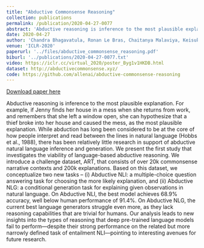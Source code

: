 ```yaml
---
title: "Abductive Commonsense Reasoning"
collection: publications
permalink: /publication/2020-04-27-0077
abstract: 'Abductive reasoning is inference to the most plausible explanation. For example, if Jenny finds her house in a mess when she returns from work, and remembers that she left a window open, she can hypothesize that a thief broke into her house and caused the mess, as the most plausible explanation. While abduction has long been considered to be at the core of how people interpret and read between the lines in natural language (Hobbs et al., 1988), there has been relatively little research in support of abductive natural language inference and generation. We present the first study that investigates the viability of language-based abductive reasoning. We introduce a challenge dataset, ART, that consists of over 20k commonsense narrative contexts and 200k explanations. Based on this dataset, we conceptualize two new tasks – (i) Abductive NLI: a multiple-choice question answering task for choosing the more likely explanation, and (ii) Abductive NLG: a conditional generation task for explaining given observations in natural language. On Abductive NLI, the best model achieves 68.9% accuracy, well below human performance of 91.4%. On Abductive NLG, the current best language generators struggle even more, as they lack reasoning capabilities that are trivial for humans. Our analysis leads to new insights into the types of reasoning that deep pre-trained language models fail to perform—despite their strong performance on the related but more narrowly defined task of entailment NLI—pointing to interesting avenues for future research.'
date: 2020-04-27
author: 'Chandra Bhagavatula, Ronan Le Bras, Chaitanya Malaviya, Keisuke Sakaguchi, Ari Holtzman, Hannah Rashkin, Doug Downey, Wen-tau Yih, Yejin Choi'
venue: 'ICLR-2020'
paperurl: '../files/abductive_commonsense_reasoning.pdf'
biburl: '../publications/2020-04-27-0077.txt'
video: https://iclr.cc/virtual_2020/poster_Byg1v1HKDB.html
dataset: http://abductivecommonsense.xyz/
code: https://github.com/allenai/abductive-commonsense-reasoning
---
```


<a href='../files/abductive_commonsense_reasoning.pdf'>Download paper here</a>

Abductive reasoning is inference to the most plausible explanation. For example, if Jenny finds her house in a mess when she returns from work, and remembers that she left a window open, she can hypothesize that a thief broke into her house and caused the mess, as the most plausible explanation. While abduction has long been considered to be at the core of how people interpret and read between the lines in natural language (Hobbs et al., 1988), there has been relatively little research in support of abductive natural language inference and generation. We present the first study that investigates the viability of language-based abductive reasoning. We introduce a challenge dataset, ART, that consists of over 20k commonsense narrative contexts and 200k explanations. Based on this dataset, we conceptualize two new tasks – (i) Abductive NLI: a multiple-choice question answering task for choosing the more likely explanation, and (ii) Abductive NLG: a conditional generation task for explaining given observations in natural language. On Abductive NLI, the best model achieves 68.9% accuracy, well below human performance of 91.4%. On Abductive NLG, the current best language generators struggle even more, as they lack reasoning capabilities that are trivial for humans. Our analysis leads to new insights into the types of reasoning that deep pre-trained language models fail to perform—despite their strong performance on the related but more narrowly defined task of entailment NLI—pointing to interesting avenues for future research.

